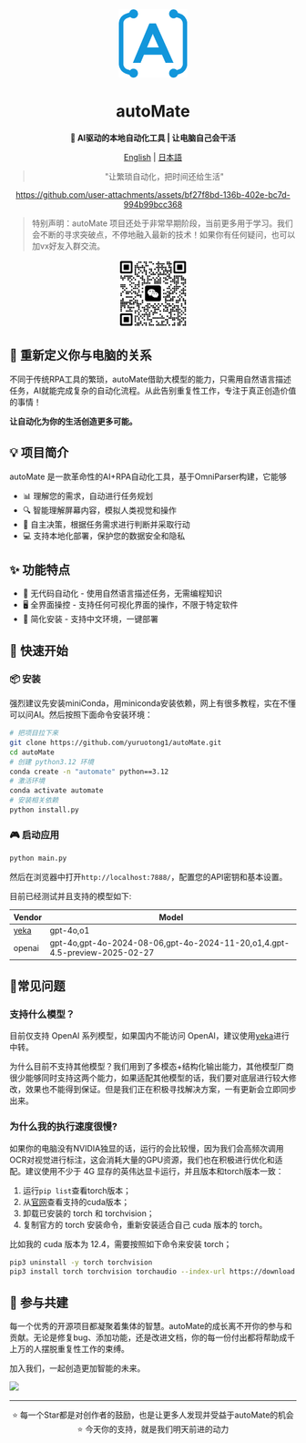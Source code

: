 <div align="center"><a name="readme-top"></a>

<img src="./resources/logo.png" width="120" height="120" alt="autoMate logo">
<h1>autoMate</h1>
<p><b>🤖 AI驱动的本地自动化工具 | 让电脑自己会干活</b></p>

[English](./README.md) | [日本語](./README_JA.md)

>"让繁琐自动化，把时间还给生活"

https://github.com/user-attachments/assets/bf27f8bd-136b-402e-bc7d-994b99bcc368


</div>

> 特别声明：autoMate 项目还处于非常早期阶段，当前更多用于学习。我们会不断的寻求突破点，不停地融入最新的技术！如果你有任何疑问，也可以加vx好友入群交流。

<div align="center">
<img src="./resources/wxchat.png" width="120" height="120" alt="autoMate logo">
</div>


## 💫 重新定义你与电脑的关系

不同于传统RPA工具的繁琐，autoMate借助大模型的能力，只需用自然语言描述任务，AI就能完成复杂的自动化流程。从此告别重复性工作，专注于真正创造价值的事情！

**让自动化为你的生活创造更多可能。**

## 💡 项目简介
autoMate 是一款革命性的AI+RPA自动化工具，基于OmniParser构建，它能够

- 📊 理解您的需求，自动进行任务规划
- 🔍 智能理解屏幕内容，模拟人类视觉和操作
- 🧠 自主决策，根据任务需求进行判断并采取行动
- 💻 支持本地化部署，保护您的数据安全和隐私

## ✨ 功能特点

- 🔮 无代码自动化 - 使用自然语言描述任务，无需编程知识
- 🖥️ 全界面操控 - 支持任何可视化界面的操作，不限于特定软件
- 🚅 简化安装 - 支持中文环境，一键部署


## 🚀 快速开始

### 📦 安装
强烈建议先安装miniConda，用miniconda安装依赖，网上有很多教程，实在不懂可以问AI。然后按照下面命令安装环境：

```bash
# 把项目拉下来
git clone https://github.com/yuruotong1/autoMate.git
cd autoMate
# 创建 python3.12 环境
conda create -n "automate" python==3.12
# 激活环境
conda activate automate
# 安装相关依赖
python install.py
```
### 🎮 启动应用

```bash
python main.py
```
然后在浏览器中打开`http://localhost:7888/`，配置您的API密钥和基本设置。


目前已经测试并且支持的模型如下:


| Vendor| Model |
| --- | --- |
|[yeka](https://2233.ai/api)|gpt-4o,o1|
|openai|gpt-4o,gpt-4o-2024-08-06,gpt-4o-2024-11-20,o1,4.gpt-4.5-preview-2025-02-27|


## 📝常见问题
### 支持什么模型？
目前仅支持 OpenAI 系列模型，如果国内不能访问 OpenAI，建议使用[yeka](https://2233.ai/api)进行中转。

为什么目前不支持其他模型？我们用到了多模态+结构化输出能力，其他模型厂商很少能够同时支持这两个能力，如果适配其他模型的话，我们要对底层进行较大修改，效果也不能得到保证。但是我们正在积极寻找解决方案，一有更新会立即同步出来。


### 为什么我的执行速度很慢?
如果你的电脑没有NVIDIA独显的话，运行的会比较慢，因为我们会高频次调用OCR对视觉进行标注，这会消耗大量的GPU资源，我们也在积极进行优化和适配。建议使用不少于 4G 显存的英伟达显卡运行，并且版本和torch版本一致：

1. 运行`pip list`查看torch版本；
2. 从[官网](https://pytorch.org/get-started/locally/)查看支持的cuda版本；
3. 卸载已安装的 torch 和 torchvision；
3. 复制官方的 torch 安装命令，重新安装适合自己 cuda 版本的 torch。

比如我的 cuda 版本为 12.4，需要按照如下命令来安装 torch；

```bash
pip3 uninstall -y torch torchvision
pip3 install torch torchvision torchaudio --index-url https://download.pytorch.org/whl/cu124
```


## 🤝 参与共建

每一个优秀的开源项目都凝聚着集体的智慧。autoMate的成长离不开你的参与和贡献。无论是修复bug、添加功能，还是改进文档，你的每一份付出都将帮助成千上万的人摆脱重复性工作的束缚。

加入我们，一起创造更加智能的未来。

<a href="https://github.com/yuruotong1/autoMate/graphs/contributors">
  <img src="https://contrib.rocks/image?repo=yuruotong1/autoMate" />
</a>

---

<div align="center">
⭐ 每一个Star都是对创作者的鼓励，也是让更多人发现并受益于autoMate的机会 ⭐
今天你的支持，就是我们明天前进的动力
</div>
